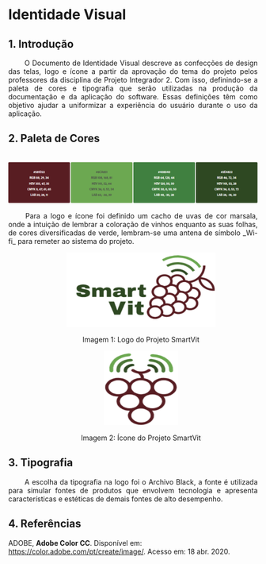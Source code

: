 # <a name="Identidade-Visual">Identidade Visual</a>

## 1. <a name="1">Introdução</a>

<p align = "justify"> &emsp;&emsp; O Documento de Identidade Visual descreve as confecções de design das telas, logo e ícone a partir da aprovação do tema do projeto pelos professores da disciplina de Projeto Integrador 2. Com isso, definindo-se a paleta de cores e tipografia que serão utilizadas na produção da documentação e da aplicação do software. Essas definições têm como objetivo ajudar a uniformizar a experiência do usuário durante o uso da aplicação.

## 2. <a name="2">Paleta de Cores</a>

<p align = "center"> &emsp;&emsp; <img src="imgs/logo_paleta.png" />

<p align = "justify"> &emsp;&emsp; Para a logo e ícone foi definido um cacho de uvas de cor marsala, onde a intuição de lembrar a coloração de vinhos enquanto as suas folhas, de cores diversificadas de verde, lembram-se uma antena de símbolo _Wi-fi_ para remeter ao sistema do projeto.

<p align = "center"> &emsp;&emsp; <img src="imgs/Logo_SmartVit.png" width="300" height="150" />

<p align = "center"> &emsp;&emsp;  Imagem 1: Logo do Projeto SmartVit

<p align = "center"> &emsp;&emsp; <img src="imgs/Icone_SmartVit.png" width="150" height="150" />

<p align = "center"> &emsp;&emsp;  Imagem 2: Ícone do Projeto SmartVit

## 3. <a name="3">Tipografia</a>

<p align = "justify"> &emsp;&emsp; A escolha da tipografia na logo foi o Archivo Black, a fonte é utilizada para simular fontes de produtos que envolvem tecnologia e apresenta características e estéticas de demais fontes de alto desempenho.

## 4. <a name="4">Referências</a>

ADOBE, __Adobe Color CC__. Disponível em: <https://color.adobe.com/pt/create/image/>. Acesso em: 18 abr. 2020.
